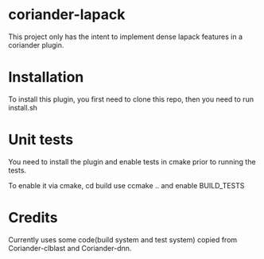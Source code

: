 # coriander-lapack

This project only has the intent to implement dense lapack features in a coriander plugin.

# Installation

To install this plugin, you first need to clone this repo, then you need to run install.sh

# Unit tests

You need to install the plugin and enable tests in cmake prior to running the tests.

To enable it via cmake, cd build use ccmake .. and enable BUILD_TESTS

# Credits

Currently uses some code(build system and test system) copied from Coriander-clblast and Coriander-dnn.
